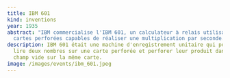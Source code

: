 ```yaml
---
title: IBM 601
kind: inventions
year: 1935
abstract: "IBM commercialise l'IBM 601, un calculateur à relais utilisant des
  cartes perforées capables de réaliser une multiplication par seconde. "
description: IBM 601 était une machine d'enregistrement unitaire qui pouvait
  lire deux nombres sur une carte perforée et perforer leur produit dans un
  champ vide sur la même carte.
image: /images/events/ibm_601.jpeg
---
```

